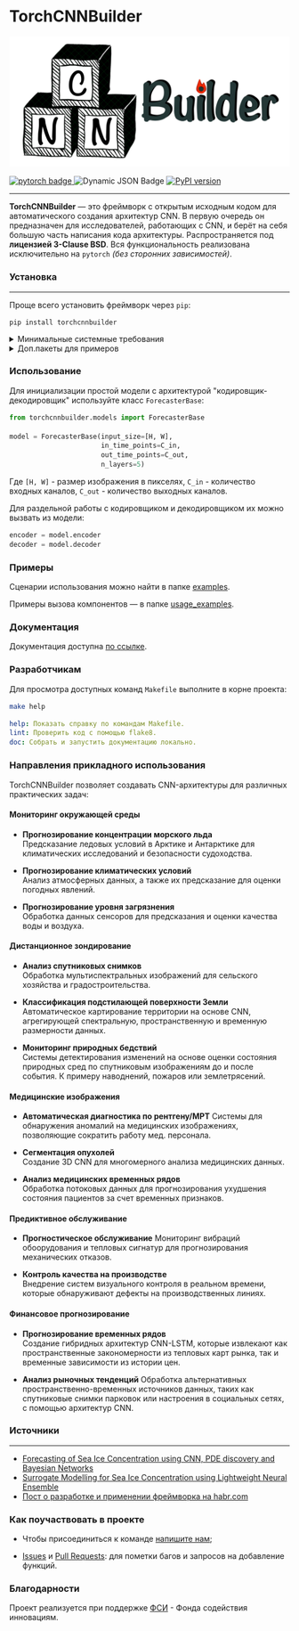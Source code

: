 # TorchCNNBuilder
<p align="center">

<img src=".docs/media/logo_transparent_h.PNG" width="600">
</p>

<div id="badges">
    <a href="https://pytorch.org/">
        <img src="https://img.shields.io/badge/pytorch-CB2C31?style=flat&logo=pytorch&logoColor=white" alt="pytorch badge"/>
    </a>
    <img alt="Dynamic JSON Badge" src="https://img.shields.io/pypi/pyversions/torch">
    <a href="https://badge.fury.io/py/torchcnnbuilder">
        <img src="https://badge.fury.io/py/torchcnnbuilder.svg" alt="PyPI version" height="18">
    </a>
</div>

---
**TorchCNNBuilder** — это фреймворк с открытым исходным кодом для автоматического 
создания архитектур CNN. В первую очередь он предназначен для исследователей, 
работающих с CNN, и берёт на себя большую часть написания кода архитектуры. 
Распространяется под **лицензией 3-Clause BSD**. 
Вся функциональность реализована исключительно на `pytorch` *(без сторонних зависимостей)*.

### Установка

---
Проще всего установить фреймворк через `pip`:
```
pip install torchcnnbuilder
```

<details><summary>Минимальные системные требования</summary>
Минимальными системными требованиями для использования библиотеки является
наличие интерпретатора Python версии >3.9 и доступ к вычислительной системе 
под управлением OC Windows/Linux. Минимальные требования к аппаратному обеспечению 
включают наличие процессора (CPU) с 8 ядрами, оперативной памяти (RAM) 2ГБ, 
графического процессора (GPU) с 8 ГБ VRAM и хранилища HDD 2 ГБ.
</details>
<details><summary>Доп.пакеты для примеров</summary>

Обратите внимание, что при запуске примеров из папки [examples](examples) для визуализации 
и формирования набора данных используются дополнительные библиотеки:

```
pip install numpy
pip install pytorch_msssim
pip install matplotlib
pip install tqdm
```

Они не требуются для работы библиотеки, поэтому их установка не обязательна.

</details>

### Использование

Для инициализации простой модели с архитектурой "кодировщик-декодировщик" используйте класс ```ForecasterBase```:
```python
from torchcnnbuilder.models import ForecasterBase

model = ForecasterBase(input_size=[H, W],
                       in_time_points=C_in,
                       out_time_points=C_out,
                       n_layers=5)
```
Где ```[H, W]``` - размер изображения в пикселях, ```C_in``` - количество входных каналов, ```C_out``` - количество выходных каналов. 

Для раздельной работы с кодировщиком и декодировщиком их можно вызвать из модели:
```python
encoder = model.encoder
decoder = model.decoder
```

### Примеры

Сценарии использования можно найти в папке [examples](examples).

Примеры вызова компонентов — в папке [usage_examples](examples/usage_examples).


### Документация 

Документация доступна [по ссылке](https://chrislisbon.github.io/TorchCNNBuilder/torchcnnbuilder.html). 

### Разработчикам

Для просмотра доступных команд `Makefile` выполните в корне проекта: 
```sh
make help
```
```yaml
help: Показать справку по командам Makefile.
lint: Проверить код с помощью flake8.
doc: Собрать и запустить документацию локально.
```

### Направления прикладного использования

TorchCNNBuilder позволяет создавать CNN-архитектуры для различных практических задач:

#### Мониторинг окружающей среды

- **Прогнозирование концентрации морского льда**  
Предсказание ледовых условий в Арктике и Антарктике для климатических исследований и безопасности судоходства.

- **Прогнозирование климатических условий**  
Анализ атмосферных данных, а также их предсказание для оценки погодных явлений.

- **Прогнозирование уровня загрязнения**  
 Обработка данных сенсоров для предсказания и оценки качества воды и воздуха.

#### Дистанционное зондирование

- **Анализ спутниковых снимков**  
Обработка мультиспектральных изображений для сельского хозяйства и градостроительства.

- **Классификация подстилающей поверхности Земли**  
Автоматическое картирование территории на основе CNN, агрегирующей спектральную, пространственную и временную размерности данных.

- **Мониторинг природных бедствий**  
Системы детектирования изменений на основе оценки состояния природных сред по спутниковым изображениям до и после события. 
К примеру наводнений, пожаров или землетрясений.


#### Медицинские изображения

- **Автоматическая диагностика по рентгену/МРТ** 
Системы для обнаружения аномалий на медицинских изображениях, позволяющие сократить работу мед. персонала.

- **Сегментация опухолей**  
Создание 3D CNN для многомерного анализа медицинских данных.

- **Анализ медицинских временных рядов**    
Обработка потоковых данных для прогнозирования ухудшения состояния пациентов за счет временных признаков. 

#### Предиктивное обслуживание

- **Прогностическое обслуживание**
Мониторинг вибраций обоорудования и тепловых сигнатур для прогнозирования механических отказов.

- **Контроль качества на производстве**  
Внедрение систем визуального контроля в реальном времени, которые обнаруживают дефекты на производственных линиях.


#### Финансовое прогнозирование

- **Прогнозирование временных рядов**  
Создание гибридных архитектур CNN-LSTM, которые извлекают как пространственные 
закономерности из тепловых карт рынка, так и временные зависимости из истории цен.

- **Анализ рыночных тенденций** 
Обработка альтернативных пространственно-временных источников данных, таких как спутниковые снимки парковок или настроения в 
социальных сетях, с помощью архитектур CNN.


### Источники

---
- [Forecasting of Sea Ice Concentration using CNN, PDE discovery and Bayesian Networks](https://www.sciencedirect.com/science/article/pii/S1877050923020094)
- [Surrogate Modelling for Sea Ice Concentration using Lightweight Neural Ensemble](https://arxiv.org/abs/2312.04330)
- [Пост о разработке и применении фреймворка на habr.com ](https://habr.com/ru/companies/selectel/articles/818649/)


### Как поучаствовать в проекте

- Чтобы присоединиться к команде [напишите нам](mailto:jul.borisova@itmo.ru);

- [Issues](https://github.com/ChrisLisbon/TorchCNNBuilder/issues) и 
[Pull Requests](https://github.com/ChrisLisbon/TorchCNNBuilder/pulls): для пометки багов и запросов на добавление функций.

### Благодарности

Проект реализуется при поддержке [ФСИ](https://fasie.ru/) - Фонда содействия инновациям.